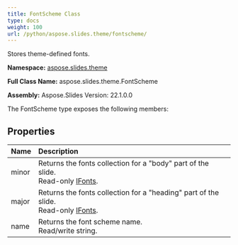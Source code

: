 ```yaml
---
title: FontScheme Class
type: docs
weight: 100
url: /python/aspose.slides.theme/fontscheme/
---
```


Stores theme-defined fonts.

**Namespace:** [aspose.slides.theme](/python/aspose.slides.theme/)

**Full Class Name:** aspose.slides.theme.FontScheme

**Assembly:**  Aspose.Slides Version: 22.1.0.0

The FontScheme type exposes the following members:
## **Properties**
|**Name**|**Description**|
| :- | :- |
|minor|Returns the fonts collection for a "body" part of the slide.<br/>            Read-only [IFonts](/python/aspose.slides/ifonts/).|
|major|Returns the fonts collection for a "heading" part of the slide.<br/>            Read-only [IFonts](/python/aspose.slides/ifonts/).|
|name|Returns the font scheme name.<br/>            Read/write string.|
